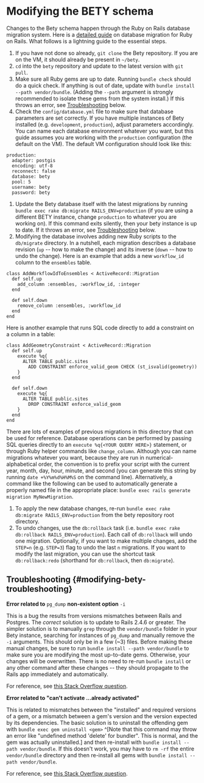 # Modifying the BETY schema

Changes to the Bety schema happen through the Ruby on Rails database migration system. Here is a [detailed guide](http://edgeguides.rubyonrails.org/active_record_migrations.html) on database migration for Ruby on Rails. What follows is a lightning guide to the essential steps.

1. If you have not done so already, `git clone` the Bety repository. If you are on the VM, it should already be present in `~/bety`.
2. `cd` into the `bety` repository and update to the latest version with `git pull`.
3. Make sure all Ruby gems are up to date. Running `bundle check` should do a quick check. If anything is out of date, update with `bundle install --path vendor/bundle`. \(Adding the `--path` argument is strongly recommended to isolate these gems from the system install.\) If this throws an error, see [Troubleshooting](modifying_bety_schema.md#modifying-bety-troubleshooting) below.
4. Check the `config/database.yml` file to make sure that database parameters are set correctly. If you have multiple instances of Bety installed \(e.g. `development`, `production`\), adjust parameters accordingly. You can name each database environment whatever you want, but this guide assumes you are working with the `production` configuration \(the default on the VM\). The default VM configuration should look like this:

```text
production:
  adapter: postgis
  encoding: utf-8
  reconnect: false
  database: bety
  pool: 5
  username: bety
  password: bety
```

1. Update the Bety database itself with the latest migrations by running `bundle exec rake db:migrate RAILS_ENV=production` \(if you are using a different BETY instance, change `production` to whatever you are working on\). If this command exits silently, then your bety instance is up to date. If it throws an error, see [Troubleshooting](modifying_bety_schema.md#modifying-bety-troubleshooting) below.
2. Modifying the database involves adding new Ruby scripts to the `db/migrate` directory. In a nutshell, each migration describes a database revision \(`up` -- how to make the change\) and its inverse \(`down` -- how to undo the change\). Here is an example that adds a new `workflow_id` column to the `ensembles` table.

```text
class AddWorkflowIdToEnsembles < ActiveRecord::Migration
  def self.up
    add_column :ensembles, :workflow_id, :integer
  end

  def self.down
    remove_column :ensembles, :workflow_id
  end
end
```

Here is another example that runs SQL code directly to add a constraint on a column in a table:

```text
class AddGeometryConstraint < ActiveRecord::Migration
  def self.up
    execute %q{
      ALTER TABLE public.sites
        ADD CONSTRAINT enforce_valid_geom CHECK (st_isvalid(geometry))
    }
  end

  def self.down
    execute %q{
      ALTER TABLE public.sites
        DROP CONSTRAINT enforce_valid_geom
    }
  end
end
```

There are lots of examples of previous migrations in this directory that can be used for reference. Database operations can be performed by passing SQL queries directly to an `execute %q{<YOUR QUERY HERE>}` statement, or through Ruby helper commands like `change_column`. Although you can name migrations whatever you want, because they are run in numerical-alphabetical order, the convention is to prefix your script with the current year, month, day, hour, minute, and second \(you can generate this string by running `date +%Y%m%d%H%M%S` on the command line\). Alternatively, a command like the following can be used to automatically generate a properly named file in the appropriate place: `bundle exec rails generate migration MyNewMigration`.

1. To apply the new database changes, re-run `bundle exec rake db:migrate RAILS_ENV=production` from the bety repository root directory.
2. To undo changes, use the `db:rollback` task \(i.e. `bundle exec rake db:rollback RAILS_ENV=production`\). Each call of `db:rollback` will undo one migration. Optionally, if you want to make multiple changes, add the `STEP=n` \(e.g. `STEP=3`\) flag to undo the last `n` migrations. If you want to modify the last migration, you can use the shortcut task `db:rollback:redo` \(shorthand for `db:rollback`, then `db:migrate`\).

## Troubleshooting {#modifying-bety-troubleshooting}

**Error related to** `pg_dump` **non-existent option** `-i`

This is a bug the results from versions mismatches between Rails and Postgres. The _correct_ solution is to update to Rails 2.4.6 or greater. The simpler solution is to manually `grep` through the `vendor/bundle` folder in your Bety instance, searching for instances of `pg_dump` and manually remove the `-i` arguments. This should only be in a few \(~3\) files. Before making these manual changes, be sure to run `bundle install --path vendor/bundle` to make sure you are modifying the most up-to-date gems. Otherwise, your changes will be overwritten. There is no need to re-run `bundle install` or any other command after these changes -- they should propagate to the Rails app immediately and automatically.

For reference, see [this Stack Overflow question](https://stackoverflow.com/questions/35999906/pg-dump-invalid-option-i-when-migrating/39130103).

**Error related to "can't activate ...already activated"**

This is related to mismatches between the "installed" and required versions of a gem, or a mismatch between a gem's version and the version expected by its dependencies. The basic solution is to uninstall the offending gem with `bundle exec gem uninstall <gem>` ^\[Note that this command may throw an error like "undefined method 'delete' for bundler". This is normal, and the gem was actually uninstalled.\] and then re-install with `bundle install --path vendor/bundle`. If this doesn't work, you may have to `rm -rf` the entire `vendor/bundle` directory and then re-install all gems with `bundle install --path vendor/bundle`.

For reference, see [this Stack Overflow question](https://stackoverflow.com/questions/4308070/gem-bundler-load-error-cant-activate-already-activated).

